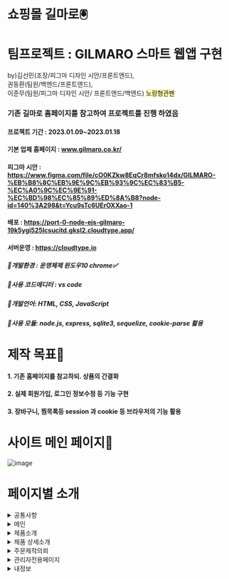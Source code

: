 # 쇼핑몰 길마로🖲

# 팀프로젝트 : GILMARO 스마트 웹앱 구현 
by)김선민(조장/피그마 디자인 시안/프론트엔드),  
   권동환(팀원/백엔드/프론트엔드),      
   이준무(팀원/피그마 디자인 시안/ 프론트엔드/백엔드) <span style='background-color: #fff5b1'>노랑형관펜</span>
### 기존 길마로 홈페이지를 참고하여 프로젝트를 진행 하였음
#### 프로젝트 기간 : 2023.01.09~2023.01.18
#### 기본 업체 홈페이지 : www.gilmaro.co.kr/
#### 피그마 시안 : https://www.figma.com/file/cO0KZkw8EqCr8mfsko14dx/GILMARO-%EB%B8%8C%EB%9E%9C%EB%93%9C%EC%83%B5-%EC%A0%9C%EC%9E%91-%EC%BD%98%EC%85%89%ED%8A%B8?node-id=140%3A298&t=Ycu9sTc6UErOXXao-1
#### 배포 : https://port-0-node-ejs-gilmaro-19k5ygi525lcsucitd.gksl2.cloudtype.app/
#### 서버운영 : https://cloudtype.io
##### 📌개발환경 : 운영체제 윈도우10 chrome✅
##### 📌사용 코드에디터 : vs code
##### 📌개발언어: HTML, CSS, JavaScript 
##### 📌사용 모듈: node.js, express, sqlite3, sequelize, cookie-parse 활용 

# 제작 목표📑
#### 1. 기존 홈페이지를 참고하되. 상품의 간결화
#### 2. 실제 회원가입, 로그인 정보수정 등 기능 구현
#### 3. 장바구니, 찜목록등 session 과 cookie 등 브라우저의 기능 활용

# 사이트 메인 페이지📰
![image](https://user-images.githubusercontent.com/113665619/213124879-0cbb4815-38ab-4fdb-b7ad-cc4bfaedbc54.png)

# 페이지별 소개
<details>
<summary>공통사항</summary>
    <details>
      <summary>header</summary>    
        
![image](https://user-images.githubusercontent.com/113665599/213631073-4e97bbed-aad9-4170-88b7-c58b2c18c213.png)
![image](https://user-images.githubusercontent.com/113665599/213631229-9baf86c1-eaa8-4d2e-ad85-53048d758e27.png)


### logo 및 검색,장바구니 구현   
✅ 검색: 클릭시 검색창이 따로 나타나며 실제 검색기능까지 구현 완료.   
✅ 장바구니: 제품상세페이지에서 장바구니담기 클릭시 이 장바구니로 정보 이동    
실제로 수량,금액,색상등 변경가능  + 로그인 필요
✅ 구매기능은 미구현


</details>
<details>
<summary>장바구니</summary>    

![image](https://user-images.githubusercontent.com/113665599/213632702-5e1cd3d0-9a9f-4241-8ecc-46f40ae26b5c.png)   

### 실제 담은 상품, 삭제, 수량 및 색상 변경 금액 합산 기능 구현     
✅ <span style='background-color: #ffff5b1'>상품정보: 이름, 금액 등 실제 존재하는 정보를 불러옴 ( session 활용 )</span>      
✅ 수량 및 색상 변경: 변경시 밑에 합산 금액 실시간 변경 및 합산금액 자동 산출 ( ejs 문법 활용 )


</details>





</details>
<details>
<summary>메인</summary>


![image](https://user-images.githubusercontent.com/113665619/213124879-0cbb4815-38ab-4fdb-b7ad-cc4bfaedbc54.png)


</details>
<details>
<summary>제품소개</summary>




</details>
<details>
<summary>제품 상세소개</summary>




</details>
<details>
<summary>주문제작의뢰</summary>




</details>
<details>
<summary>관리자전용페이지</summary>




</details>
<details>
<summary>내정보</summary>




</details>



